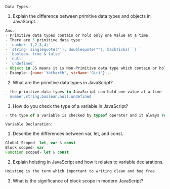 `Data Types:`
1. Explain the difference between primitive data types and objects in JavaScript.
```js
Ans: 
- Primitive data types contain or hold only one Value at a time.
- There are 5 primitive data type:
- `number- 1,2,3,4;`
- `string- singlequote(''), doublequote(""), backticks(``) `
- `boolean- true & false`
- `null`
- `undefined`
- Object in JS means it is Non-Primitive data type which contain or hold one and more value at a time.
- Example:-{name:'Yatharth', sirName:'Giri'}...
```
2. What are the primitive data types in JavaScript?
```js
- the primitive data types in JavaScript can hold one value at a time
` number,string,boolean,null,undefined `
```
3. How do you check the type of a variable in JavaScript?
```js
- the type of a variable is checked by typeof operator and it always return string data type.
```
`Variable Declaration:`
1. Describe the differences between var, let, and const.
```js
Global Scoped- let, var & const
Block scoped- var
Function scoped- let & const
```
2. Explain hoisting in JavaScript and how it relates to variable declarations.
```js
Hoisting is the term which important to writing clean and bug free 
```
3. What is the significance of block scope in modern JavaScript?
```js

```
